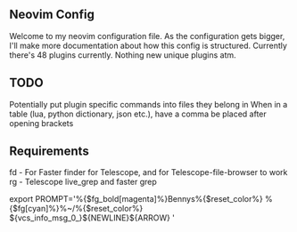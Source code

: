 ## Neovim Config

Welcome to my neovim configuration file.
As the configuration gets bigger, I'll make more documentation about how this config is structured.
Currently there's 48 plugins currently.
Nothing new unique plugins atm.

## TODO

Potentially put plugin specific commands into files they belong in
When in a table (lua, python dictionary, json etc.), have a comma be placed after opening brackets

## Requirements

fd - For Faster finder for Telescope, and for Telescope-file-browser to work
rg - Telescope live_grep and faster grep

export PROMPT='%{$fg_bold[magenta]%}Bennys%{$reset_color%} %{$fg[cyan]%}%~/%{$reset_color%} ${vcs_info_msg_0_}${NEWLINE}${ARROW} '
